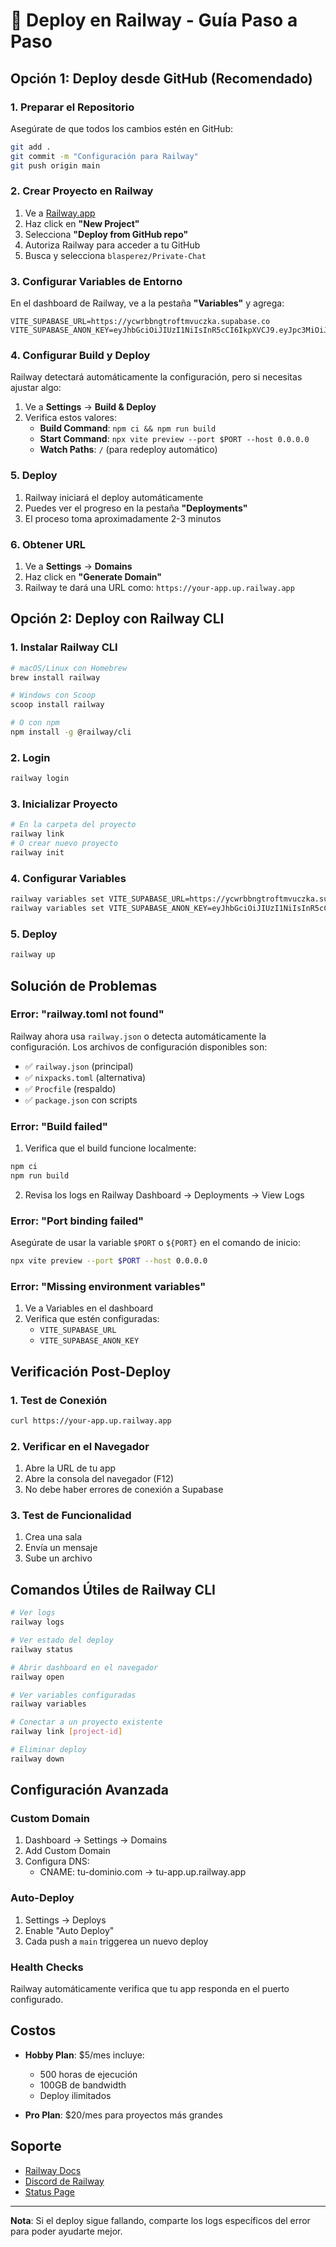 # 🚂 Deploy en Railway - Guía Paso a Paso

## Opción 1: Deploy desde GitHub (Recomendado)

### 1. Preparar el Repositorio
Asegúrate de que todos los cambios estén en GitHub:
```bash
git add .
git commit -m "Configuración para Railway"
git push origin main
```

### 2. Crear Proyecto en Railway

1. Ve a [Railway.app](https://railway.app)
2. Haz click en **"New Project"**
3. Selecciona **"Deploy from GitHub repo"**
4. Autoriza Railway para acceder a tu GitHub
5. Busca y selecciona `blasperez/Private-Chat`

### 3. Configurar Variables de Entorno

En el dashboard de Railway, ve a la pestaña **"Variables"** y agrega:

```
VITE_SUPABASE_URL=https://ycwrbbngtroftmvuczka.supabase.co
VITE_SUPABASE_ANON_KEY=eyJhbGciOiJIUzI1NiIsInR5cCI6IkpXVCJ9.eyJpc3MiOiJzdXBhYmFzZSIsInJlZiI6Inljd3JiYm5ndHJvZnRtdnVjemthIiwicm9sZSI6ImFub24iLCJpYXQiOjE3NTU2MDAxNjUsImV4cCI6MjA3MTE3NjE2NX0.daXulKGDiZUtFo_S0ySeweZXPoO0A8vB5nEBDHvFhuk
```

### 4. Configurar Build y Deploy

Railway detectará automáticamente la configuración, pero si necesitas ajustar algo:

1. Ve a **Settings** → **Build & Deploy**
2. Verifica estos valores:
   - **Build Command**: `npm ci && npm run build`
   - **Start Command**: `npx vite preview --port $PORT --host 0.0.0.0`
   - **Watch Paths**: `/` (para redeploy automático)

### 5. Deploy

1. Railway iniciará el deploy automáticamente
2. Puedes ver el progreso en la pestaña **"Deployments"**
3. El proceso toma aproximadamente 2-3 minutos

### 6. Obtener URL

1. Ve a **Settings** → **Domains**
2. Haz click en **"Generate Domain"**
3. Railway te dará una URL como: `https://your-app.up.railway.app`

## Opción 2: Deploy con Railway CLI

### 1. Instalar Railway CLI
```bash
# macOS/Linux con Homebrew
brew install railway

# Windows con Scoop
scoop install railway

# O con npm
npm install -g @railway/cli
```

### 2. Login
```bash
railway login
```

### 3. Inicializar Proyecto
```bash
# En la carpeta del proyecto
railway link
# O crear nuevo proyecto
railway init
```

### 4. Configurar Variables
```bash
railway variables set VITE_SUPABASE_URL=https://ycwrbbngtroftmvuczka.supabase.co
railway variables set VITE_SUPABASE_ANON_KEY=eyJhbGciOiJIUzI1NiIsInR5cCI6IkpXVCJ9.eyJpc3MiOiJzdXBhYmFzZSIsInJlZiI6Inljd3JiYm5ndHJvZnRtdnVjemthIiwicm9sZSI6ImFub24iLCJpYXQiOjE3NTU2MDAxNjUsImV4cCI6MjA3MTE3NjE2NX0.daXulKGDiZUtFo_S0ySeweZXPoO0A8vB5nEBDHvFhuk
```

### 5. Deploy
```bash
railway up
```

## Solución de Problemas

### Error: "railway.toml not found"
Railway ahora usa `railway.json` o detecta automáticamente la configuración. Los archivos de configuración disponibles son:
- ✅ `railway.json` (principal)
- ✅ `nixpacks.toml` (alternativa)
- ✅ `Procfile` (respaldo)
- ✅ `package.json` con scripts

### Error: "Build failed"
1. Verifica que el build funcione localmente:
```bash
npm ci
npm run build
```

2. Revisa los logs en Railway Dashboard → Deployments → View Logs

### Error: "Port binding failed"
Asegúrate de usar la variable `$PORT` o `${PORT}` en el comando de inicio:
```bash
npx vite preview --port $PORT --host 0.0.0.0
```

### Error: "Missing environment variables"
1. Ve a Variables en el dashboard
2. Verifica que estén configuradas:
   - `VITE_SUPABASE_URL`
   - `VITE_SUPABASE_ANON_KEY`

## Verificación Post-Deploy

### 1. Test de Conexión
```bash
curl https://your-app.up.railway.app
```

### 2. Verificar en el Navegador
1. Abre la URL de tu app
2. Abre la consola del navegador (F12)
3. No debe haber errores de conexión a Supabase

### 3. Test de Funcionalidad
1. Crea una sala
2. Envía un mensaje
3. Sube un archivo

## Comandos Útiles de Railway CLI

```bash
# Ver logs
railway logs

# Ver estado del deploy
railway status

# Abrir dashboard en el navegador
railway open

# Ver variables configuradas
railway variables

# Conectar a un proyecto existente
railway link [project-id]

# Eliminar deploy
railway down
```

## Configuración Avanzada

### Custom Domain
1. Dashboard → Settings → Domains
2. Add Custom Domain
3. Configura DNS:
   - CNAME: tu-dominio.com → tu-app.up.railway.app

### Auto-Deploy
1. Settings → Deploys
2. Enable "Auto Deploy"
3. Cada push a `main` triggerea un nuevo deploy

### Health Checks
Railway automáticamente verifica que tu app responda en el puerto configurado.

## Costos

- **Hobby Plan**: $5/mes incluye:
  - 500 horas de ejecución
  - 100GB de bandwidth
  - Deploy ilimitados

- **Pro Plan**: $20/mes para proyectos más grandes

## Soporte

- [Railway Docs](https://docs.railway.app)
- [Discord de Railway](https://discord.gg/railway)
- [Status Page](https://status.railway.app)

---

**Nota**: Si el deploy sigue fallando, comparte los logs específicos del error para poder ayudarte mejor.